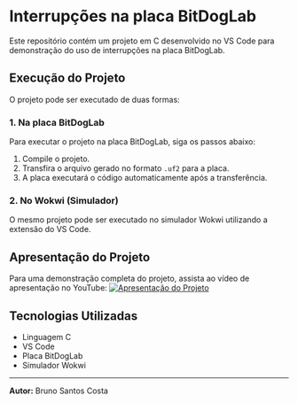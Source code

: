 # Interrupções na placa BitDogLab

Este repositório contém um projeto em C desenvolvido no VS Code para demonstração do uso de interrupções na placa BitDogLab.

## Execução do Projeto

O projeto pode ser executado de duas formas:

### 1. Na placa BitDogLab
Para executar o projeto na placa BitDogLab, siga os passos abaixo:
1. Compile o projeto.
2. Transfira o arquivo gerado no formato `.uf2` para a placa.
3. A placa executará o código automaticamente após a transferência.

### 2. No Wokwi (Simulador)
O mesmo projeto pode ser executado no simulador Wokwi utilizando a extensão do VS Code.

## Apresentação do Projeto

Para uma demonstração completa do projeto, assista ao vídeo de apresentação no YouTube:
[![Apresentação do Projeto](https://img.youtube.com/vi/x1m71FUHoBo/0.jpg)](https://youtu.be/x1m71FUHoBo?si=3_RmIwUSY2mDcWwe)

## Tecnologias Utilizadas
- Linguagem C
- VS Code
- Placa BitDogLab
- Simulador Wokwi

---

**Autor:** Bruno Santos Costa
